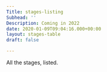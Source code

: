```yaml
---
Title: stages-listing
Subhead: ''
Description: Coming in 2022
date: 2020-01-09T09:04:16.000+00:00
layout: stages-table
draft: false

---
```


All the stages, listed.

